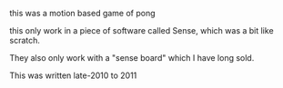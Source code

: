 this was a motion based game of pong

this only work in a piece of software called Sense, which was a bit like scratch.

They also only work with a "sense board" which I have long sold.

This was written late-2010 to 2011
